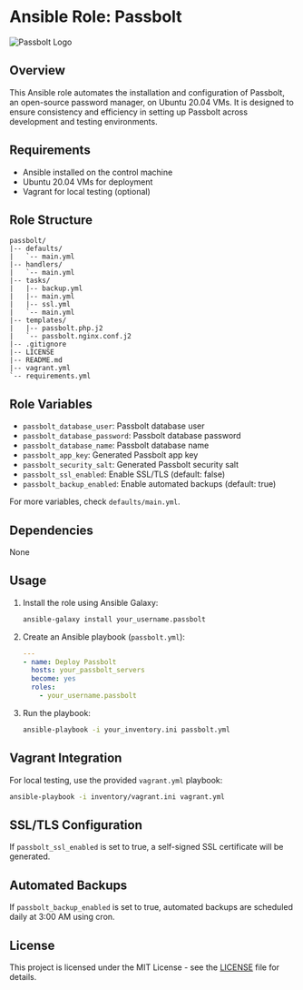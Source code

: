


# Ansible Role: Passbolt

![Passbolt Logo](https://www.passbolt.com/images/passbolt_logo.png)

## Overview

This Ansible role automates the installation and configuration of Passbolt, an open-source password manager, on Ubuntu 20.04 VMs. It is designed to ensure consistency and efficiency in setting up Passbolt across development and testing environments.

## Requirements

- Ansible installed on the control machine
- Ubuntu 20.04 VMs for deployment
- Vagrant for local testing (optional)

## Role Structure

```
passbolt/
|-- defaults/
|   `-- main.yml
|-- handlers/
|   `-- main.yml
|-- tasks/
|   |-- backup.yml
|   |-- main.yml
|   |-- ssl.yml
|   `-- main.yml
|-- templates/
|   |-- passbolt.php.j2
|   `-- passbolt.nginx.conf.j2
|-- .gitignore
|-- LICENSE
|-- README.md
|-- vagrant.yml
`-- requirements.yml
```

## Role Variables

- `passbolt_database_user`: Passbolt database user
- `passbolt_database_password`: Passbolt database password
- `passbolt_database_name`: Passbolt database name
- `passbolt_app_key`: Generated Passbolt app key
- `passbolt_security_salt`: Generated Passbolt security salt
- `passbolt_ssl_enabled`: Enable SSL/TLS (default: false)
- `passbolt_backup_enabled`: Enable automated backups (default: true)

For more variables, check `defaults/main.yml`.

## Dependencies

None

## Usage

1. Install the role using Ansible Galaxy:

   ```bash
   ansible-galaxy install your_username.passbolt
   ```

2. Create an Ansible playbook (`passbolt.yml`):

   ```yaml
   ---
   - name: Deploy Passbolt
     hosts: your_passbolt_servers
     become: yes
     roles:
       - your_username.passbolt
   ```

3. Run the playbook:

   ```bash
   ansible-playbook -i your_inventory.ini passbolt.yml
   ```

## Vagrant Integration

For local testing, use the provided `vagrant.yml` playbook:

```bash
ansible-playbook -i inventory/vagrant.ini vagrant.yml
```

## SSL/TLS Configuration

If `passbolt_ssl_enabled` is set to true, a self-signed SSL certificate will be generated.

## Automated Backups

If `passbolt_backup_enabled` is set to true, automated backups are scheduled daily at 3:00 AM using cron.

## License

This project is licensed under the MIT License - see the [LICENSE](LICENSE) file for details.
